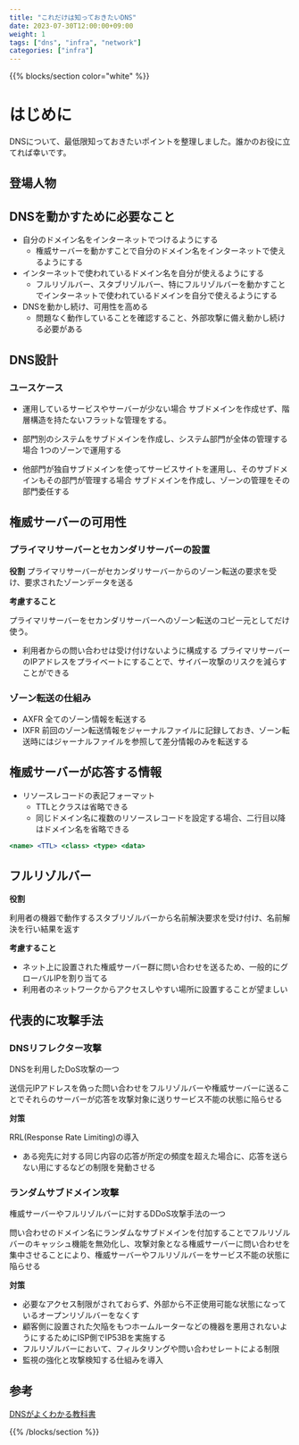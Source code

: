 ```yaml
---
title: "これだけは知っておきたいDNS"
date: 2023-07-30T12:00:00+09:00
weight: 1
tags: ["dns", "infra", "network"]
categories: ["infra"]
---
```


{{% blocks/section color="white" %}}

# はじめに

DNSについて、最低限知っておきたいポイントを整理しました。誰かのお役に立てれば幸いです。

## 登場人物

## DNSを動かすために必要なこと

- 自分のドメイン名をインターネットでつけるようにする
    - 権威サーバーを動かすことで自分のドメイン名をインターネットで使えるようにする
- インターネットで使われているドメイン名を自分が使えるようにする
    - フルリゾルバー、スタブリゾルバー、特にフルリゾルバーを動かすことでインターネットで使われているドメインを自分で使えるようにする
- DNSを動かし続け、可用性を高める
    - 問題なく動作していることを確認すること、外部攻撃に備え動かし続ける必要がある

## DNS設計
### ユースケース

- 運用しているサービスやサーバーが少ない場合
サブドメインを作成せず、階層構造を持たないフラットな管理をする。

- 部門別のシステムをサブドメインを作成し、システム部門が全体の管理する場合
1つのゾーンで運用する

- 他部門が独自サブドメインを使ってサービスサイトを運用し、そのサブドメインもその部門が管理する場合
サブドメインを作成し、ゾーンの管理をその部門委任する

## 権威サーバーの可用性
### プライマリサーバーとセカンダリサーバーの設置

**役割**
プライマリサーバーがセカンダリサーバーからのゾーン転送の要求を受け、要求されたゾーンデータを送る

**考慮すること**

プライマリサーバーをセカンダリサーバーへのゾーン転送のコピー元としてだけ使う。
- 利用者からの問い合わせは受け付けないように構成する
プライマリサーバーのIPアドレスをプライベートにすることで、サイバー攻撃のリスクを減らすことができる

### ゾーン転送の仕組み
- AXFR
全てのゾーン情報を転送する
- IXFR
前回のゾーン転送情報をジャーナルファイルに記録しておき、ゾーン転送時にはジャーナルファイルを参照して差分情報のみを転送する

## 権威サーバーが応答する情報

- リソースレコードの表記フォーマット
    - TTLとクラスは省略できる
    - 同じドメイン名に複数のリソースレコードを設定する場合、二行目以降はドメイン名を省略できる

```jsx
<name> <TTL> <class> <type> <data>
```

## フルリゾルバー

**役割**

利用者の機器で動作するスタブリゾルバーから名前解決要求を受け付け、名前解決を行い結果を返す

**考慮すること**
- ネット上に設置された権威サーバー群に問い合わせを送るため、一般的にグローバルIPを割り当てる
- 利用者のネットワークからアクセスしやすい場所に設置することが望ましい

## 代表的に攻撃手法
### DNSリフレクター攻撃
DNSを利用したDoS攻撃の一つ

送信元IPアドレスを偽った問い合わせをフルリゾルバーや権威サーバーに送ることでそれらのサーバーが応答を攻撃対象に送りサービス不能の状態に陥らせる

**対策**

RRL(Response Rate Limiting)の導入
- ある宛先に対する同じ内容の応答が所定の頻度を超えた場合に、応答を送らない用にするなどの制限を発動させる
### ランダムサブドメイン攻撃

権威サーバーやフルリゾルバーに対するDDoS攻撃手法の一つ

問い合わせのドメイン名にランダムなサブドメインを付加することでフルリゾルバーのキャッシュ機能を無効化し、攻撃対象となる権威サーバーに問い合わせを集中させることにより、権威サーバーやフルリゾルバーをサービス不能の状態に陥らせる

**対策**
- 必要なアクセス制限がされておらず、外部から不正使用可能な状態になっているオープンリゾルバーをなくす
- 顧客側に設置された欠陥をもつホームルーターなどの機器を悪用されないようにするためにISP側でIP53Bを実施する
- フルリゾルバーにおいて、フィルタリングや問い合わせレートによる制限
- 監視の強化と攻撃検知する仕組みを導入

## 参考
[DNSがよくわかる教科書](https://amzn.to/3rQsYck)

{{% /blocks/section %}}
